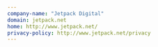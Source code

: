 ```yaml
---
company-name: "Jetpack Digital"
domain: jetpack.net
home: http://www.jetpack.net/
privacy-policy: http://www.jetpack.net/privacy
---
```




